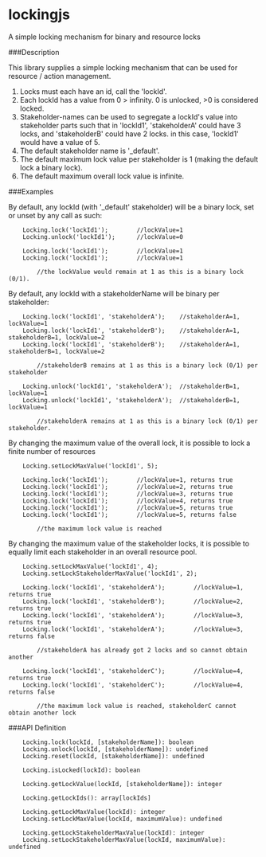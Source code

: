 # lockingjs
A simple locking mechanism for binary and resource locks

###Description

This library supplies a simple locking mechanism that can be used for resource / action management.

1. Locks must each have an id, call the 'lockId'.
2. Each lockId has a value from 0 > infinity. 0 is unlocked, >0 is considered locked.
3. Stakeholder-names can be used to segregate a lockId's value into stakeholder parts
	such that in 'lockId1', 'stakeholderA' could have 3 locks, and 'stakeholderB' could have 2 locks.
	in this case, 'lockId1' would have a value of 5.
4. The default stakeholder name is '_default'.
5. The default maximum lock value per stakeholder is 1 (making the default lock a binary lock).
6. The default maximum overall lock value is infinite.

###Examples

By default, any lockId (with '_default' stakeholder) will be a binary lock, set or unset by any call as such:
```	
	Locking.lock('lockId1');		//lockValue=1
	Locking.unlock('lockId1');		//lockValue=0

	Locking.lock('lockId1');		//lockValue=1
	Locking.lock('lockId1');		//lockValue=1

		//the lockValue would remain at 1 as this is a binary lock (0/1).
```


By default, any lockId with a stakeholderName will be binary per stakeholder:
```
	Locking.lock('lockId1', 'stakeholderA');   	//stakeholderA=1, lockValue=1	
	Locking.lock('lockId1', 'stakeholderB');	//stakeholderA=1, stakeholderB=1, lockValue=2
	Locking.lock('lockId1', 'stakeholderB');	//stakeholderA=1, stakeholderB=1, lockValue=2
		
		//stakeholderB remains at 1 as this is a binary lock (0/1) per stakeholder
	
	Locking.unlock('lockId1', 'stakeholderA');	//stakeholderB=1, lockValue=1
	Locking.unlock('lockId1', 'stakeholderA');	//stakeholderB=1, lockValue=1

		//stakeholderA remains at 1 as this is a binary lock (0/1) per stakeholder.
```


By changing the maximum value of the overall lock, it is possible to lock a finite number of resources
```
	Locking.setLockMaxValue('lockId1', 5);

	Locking.lock('lockId1');		//lockValue=1, returns true
	Locking.lock('lockId1');		//lockValue=2, returns true
	Locking.lock('lockId1');		//lockValue=3, returns true
	Locking.lock('lockId1');		//lockValue=4, returns true
	Locking.lock('lockId1');		//lockValue=5, returns true
	Locking.lock('lockId1');		//lockValue=5, returns false

		//the maximum lock value is reached
```


By changing the maximum value of the stakeholder locks, it is possible to equally limit each stakeholder in an overall resource pool.
```
	Locking.setLockMaxValue('lockId1', 4);
	Locking.setLockStakeholderMaxValue('lockId1', 2);

	Locking.lock('lockId1', 'stakeholderA');		//lockValue=1, returns true
	Locking.lock('lockId1', 'stakeholderB');		//lockValue=2, returns true
	Locking.lock('lockId1', 'stakeholderA');		//lockValue=3, returns true
	Locking.lock('lockId1', 'stakeholderA');		//lockValue=3, returns false

		//stakeholderA has already got 2 locks and so cannot obtain another

	Locking.lock('lockId1', 'stakeholderC');		//lockValue=4, returns true
	Locking.lock('lockId1', 'stakeholderC');		//lockValue=4, returns false

		//the maximum lock value is reached, stakeholderC cannot obtain another lock
```

###API Definition
```
	Locking.lock(lockId, [stakeholderName]): boolean
	Locking.unlock(lockId, [stakeholderName]): undefined
	Locking.reset(lockId, [stakeholderName]): undefined

	Locking.isLocked(lockId): boolean

 	Locking.getLockValue(lockId, [stakeholderName]): integer

	Locking.getLockIds(): array[lockIds]

	Locking.getLockMaxValue(lockId): integer
	Locking.setLockMaxValue(lockId, maximumValue): undefined

	Locking.getLockStakeholderMaxValue(lockId): integer
	Locking.setLockStakeholderMaxValue(lockId, maximumValue): undefined
```	

